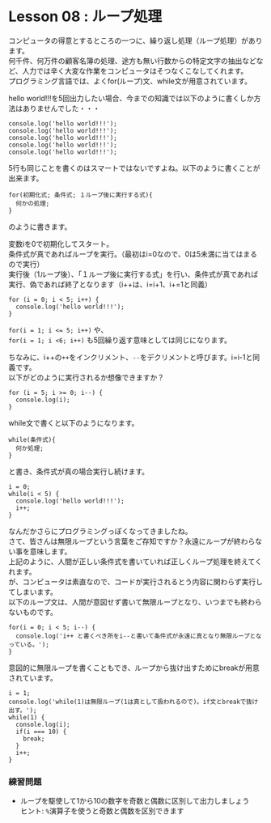 # Lesson 08 : ループ処理  
コンピュータの得意とするところの一つに、繰り返し処理（ループ処理）があります。   
何千件、何万件の顧客名簿の処理、途方も無い行数からの特定文字の抽出などなど、人力では辛く大変な作業をコンピュータはそつなくこなしてくれます。   
プログラミング言語では、よくfor(ループ)文、while文が用意されています。   

hello world!!!を5回出力したい場合、今までの知識では以下のように書くしか方法はありませんでした・・・
```
console.log('hello world!!!');
console.log('hello world!!!');
console.log('hello world!!!');
console.log('hello world!!!');
console.log('hello world!!!');
```

5行も同じことを書くのはスマートではないですよね。以下のように書くことが出来ます。
```
for(初期化式; 条件式; １ループ後に実行する式){
  何かの処理;
}
```
のように書きます。   


変数iを0で初期化してスタート。   
条件式が真であればループを実行。（最初はi=0なので、0は5未満に当てはまるので実行）   
実行後（1ループ後）、「１ループ後に実行する式」を行い、条件式が真であれば実行、偽であれば終了となります（i++は、i=i+1、i+=1と同義）   
```
for (i = 0; i < 5; i++) {
  console.log('hello world!!!');
}
```

`for(i = 1; i <= 5; i++)` や、   
`for(i = 1; i <6; i++)` も5回繰り返す意味としては同じになります。  

ちなみに、i++の`++`をインクリメント、`--`をデクリメントと呼びます。i=i-1と同義です。   
以下がどのように実行されるか想像できますか？  
```
for (i = 5; i >= 0; i--) {
  console.log(i);
}
```

while文で書くと以下のようになります。  
```
while(条件式){
  何か処理;
}
```

と書き、条件式が真の場合実行し続けます。  
```
i = 0;
while(i < 5) {
  console.log('hello world!!!');
  i++;
}
```

なんだかさらにプログラミングっぽくなってきましたね。   
さて、皆さんは無限ループという言葉をご存知ですか？永遠にループが終わらない事を意味します。   
上記のように、人間が正しい条件式を書いていれば正しくループ処理を終えてくれます。   
が、コンピュータは素直なので、コードが実行されるとう内容に関わらず実行してしまいます。   
以下のループ文は、人間が意図せず書いて無限ループとなり、いつまでも終わらないものです。   
```
for(i = 0; i < 5; i--) {
  console.log('i++ と書くべき所をi--と書いて条件式が永遠に真となり無限ループとなっている。');
}
```

意図的に無限ループを書くこともでき、ループから抜け出すためにbreakが用意されています。   
```
i = 1;
console.log('while(1)は無限ループ(1は真として扱われるので)。if文とbreakで抜け出す。');
while(1) {
  console.log(i);
  if(i === 10) {
    break;
  }
  i++;
}
```


### 練習問題   
- ループを駆使して1から10の数字を奇数と偶数に区別して出力しましょう  
ヒント: `%`演算子を使うと奇数と偶数を区別できます
